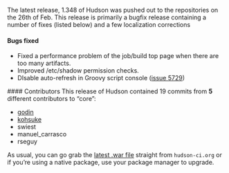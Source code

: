 The latest release, 1.348 of Hudson was pushed out to the repositories on the 26th of Feb. This release is primarily a bugfix release containing a number of fixes (listed below) and a few localization corrections

#### Bugs fixed

- Fixed a performance problem of the job/build top page when there are too many artifacts.
- Improved /etc/shadow permission checks.
- DIsable auto-refresh in Groovy script console ([issue 5729](http://issues.hudson-ci.org/browse/HUDSON-5729))

\#\#\#\# Contributors This release of Hudson contained 19 commits from **5** different contributors to “core”:

- <a href="http://twitter.com/_godin_" id="aptureLink_TgMtrwa0Sz">godin</a>
- <a href="http://twitter.com/kohsukekawa" id="aptureLink_YaPunVjeFQ">kohsuke</a>
- swiest
- manuel_carrasco
- rseguy

As usual, you can go grab the [latest .war file](http://hudson-ci.org/latest/hudson.war) straight from `hudson-ci.org` or if you’re using a native package, use your package manager to upgrade.

